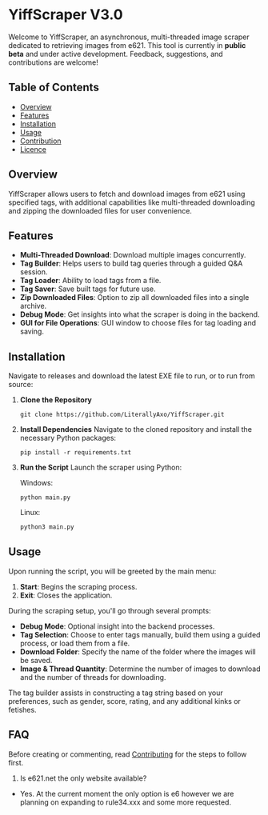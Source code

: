# YiffScraper V3.0

Welcome to YiffScraper, an asynchronous, multi-threaded image scraper dedicated to retrieving images from e621. This tool is currently in **public beta** and under active development. Feedback, suggestions, and contributions are welcome!

## Table of Contents

- [Overview](#overview)
- [Features](#features)
- [Installation](#installation)
- [Usage](#usage)
- [Contribution](./CONTRIBUTING.md)
- [Licence](./LICENSE)

## Overview

YiffScraper allows users to fetch and download images from e621 using specified tags, with additional capabilities like multi-threaded downloading and zipping the downloaded files for user convenience.

## Features

- **Multi-Threaded Download**: Download multiple images concurrently.
- **Tag Builder**: Helps users to build tag queries through a guided Q&A session.
- **Tag Loader**: Ability to load tags from a file.
- **Tag Saver**: Save built tags for future use.
- **Zip Downloaded Files**: Option to zip all downloaded files into a single archive.
- **Debug Mode**: Get insights into what the scraper is doing in the backend.
- **GUI for File Operations**: GUI window to choose files for tag loading and saving.
  
## Installation

Navigate to releases and download the latest EXE file to run, or to run from source:

1. **Clone the Repository**
   ```shell
   git clone https://github.com/LiterallyAxo/YiffScraper.git
   ```
   
2. **Install Dependencies**
   Navigate to the cloned repository and install the necessary Python packages:
   ```shell
   pip install -r requirements.txt
   ```
   
3. **Run the Script**
   Launch the scraper using Python:

   Windows:
   ```shell
   python main.py
   ```

   Linux:
   ```bash
   python3 main.py
   ```
   
## Usage

Upon running the script, you will be greeted by the main menu:

1. **Start**: Begins the scraping process.
2. **Exit**: Closes the application.

During the scraping setup, you'll go through several prompts:

- **Debug Mode**: Optional insight into the backend processes.
- **Tag Selection**: Choose to enter tags manually, build them using a guided process, or load them from a file.
- **Download Folder**: Specify the name of the folder where the images will be saved.
- **Image & Thread Quantity**: Determine the number of images to download and the number of threads for downloading.

The tag builder assists in constructing a tag string based on your preferences, such as gender, score, rating, and any additional kinks or fetishes.

## FAQ

Before creating or commenting, read [Contributing](./CONTRIBUTING.md) for the steps to follow first.

1. Is e621.net the only website available?
- Yes. At the current moment the only option is e6 however we are planning on expanding to rule34.xxx and some more requested.